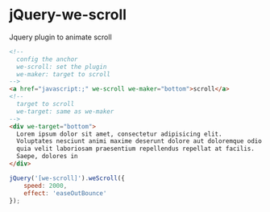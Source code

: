 jQuery-we-scroll
================

Jquery plugin to animate scroll

```html
<!-- 
  config the anchor 
  we-scroll: set the plugin
  we-maker: target to scroll
-->
<a href="javascript:;" we-scroll we-maker="bottom">scroll</a>
<!-- 
  target to scroll 
  we-target: same as we-maker  
-->
<div we-target="bottom">
  Lorem ipsum dolor sit amet, consectetur adipisicing elit. 
  Voluptates nesciunt animi maxime deserunt dolore aut doloremque odio rem ab, 
  quia velit laboriosam praesentium repellendus repellat at facilis. 
  Saepe, dolores in
</div>
```

```javascript
jQuery('[we-scroll]').weScroll({
	speed: 2000,
	effect: 'easeOutBounce'
});
```
